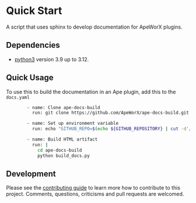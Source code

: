 # Quick Start

A script that uses sphinx to develop documentation for ApeWorX plugins.

## Dependencies

- [python3](https://www.python.org/downloads) version 3.9 up to 3.12.

## Quick Usage

To use this to build the documentation in an Ape plugin, add this to the `docs.yaml`

```bash
        - name: Clone ape-docs-build
          run: git clone https://github.com/ApeWorX/ape-docs-build.git

        - name: Set up environment variable
          run: echo "GITHUB_REPO=$(echo ${GITHUB_REPOSITORY} | cut -d'/' -f2)" >> $GITHUB_ENV

        - name: Build HTML artifact
          run: |
            cd ape-docs-build
            python build_docs.py

```

## Development

Please see the [contributing guide](CONTRIBUTING.md) to learn more how to contribute to this project.
Comments, questions, criticisms and pull requests are welcomed.
